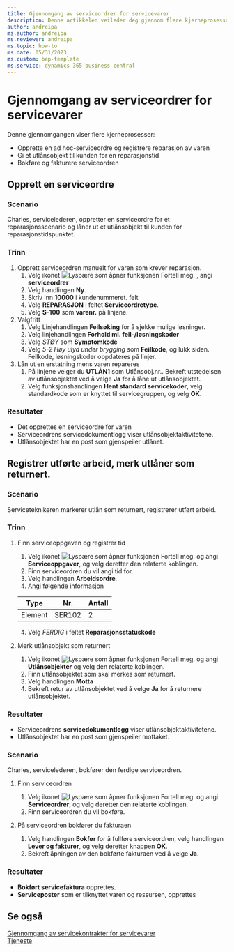 ```yaml
---
title: Gjennomgang av serviceordrer for servicevarer
description: Denne artikkelen veileder deg gjennom flere kjerneprosesser som involverer serviceordrer og varer.
author: andreipa
ms.author: andreipa
ms.reviewer: andreipa
ms.topic: how-to
ms.date: 05/31/2023
ms.custom: bap-template
ms.service: dynamics-365-business-central
---
```


# Gjennomgang av serviceordrer for servicevarer

Denne gjennomgangen viser flere kjerneprosesser:

- Opprette en ad hoc-serviceordre og registrere reparasjon av varen
- Gi et utlånsobjekt til kunden for en reparasjonstid
- Bokføre og fakturere serviceordren
    
## Opprett en serviceordre

### Scenario  

Charles, servicelederen, oppretter en serviceordre for et reparasjonsscenario og låner ut et utlånsobjekt til kunden for reparasjonstidspunktet.

### Trinn

1. Opprett serviceordren manuelt for varen som krever reparasjon.
   1. Velg ikonet ![Lyspære som åpner funksjonen Fortell meg.](../../media/ui-search/search_small.png "Fortell hva du vil gjøre") , angi **serviceordrer**
   2. Velg handlingen **Ny**.
   3. Skriv inn **10000** i kundenummeret. felt
   4. Velg **REPARASJON** i feltet **Serviceordretype**.
   5. Velg **S-100** som **varenr.** på linjene.
2. Valgfritt
   1. Velg Linjehandlingen **Feilsøking** for å sjekke mulige løsninger.
   2. Velg linjehandlingen **Forhold ml. feil-/løsningskoder**
   3. Velg *STØY* som **Symptomkode**
   4. Velg *5-2 Høy ulyd under brygging* som **Feilkode**, og lukk siden. Feilkode, løsningskoder oppdateres på linjer.
3. Lån ut en erstatning mens varen repareres
   1. På linjene velger du **UTLÅN1** som Utlånsobj.nr.. Bekreft utstedelsen av utlånsobjektet ved å velge **Ja** for å låne ut utlånsobjektet. 
   2. Velg funksjonshandlingen **Hent standard servicekoder**, velg standardkode som er knyttet til servicegruppen, og velg **OK**.
   
### Resultater

- Det opprettes en serviceordre for varen
- Serviceordrens servicedokumentlogg viser utlånsobjektaktivitetene.
- Utlånsobjektet har en post som gjenspeiler utlånet.
   

## Registrer utførte arbeid, merk utlåner som returnert.

### Scenario  

Serviceteknikeren markerer utlån som returnert, registrerer utført arbeid.

### Trinn

1. Finn serviceoppgaven og registrer tid 
   1. Velg ikonet ![Lyspære som åpner funksjonen Fortell meg.](../../media/ui-search/search_small.png "Fortell hva du vil gjøre") og angi **Serviceoppgaver**, og velg deretter den relaterte koblingen.
   2. Finn serviceordren du vil angi tid for.
   3. Velg handlingen **Arbeidsordre**.
   4. Angi følgende informasjon

    |Type|Nr.|Antall|
    |----|---|--------|  
    |Element|SER102|2|

   4. Velg *FERDIG* i feltet **Reparasjonsstatuskode**
    
2. Merk utlånsobjekt som returnert
   1. Velg ikonet ![Lyspære som åpner funksjonen Fortell meg.](../../media/ui-search/search_small.png "Fortell hva du vil gjøre") og angi **Utlånsobjekter** og velg den relaterte koblingen.
   2. Finn utlånsobjektet som skal merkes som returnert.
   3. Velg handlingen **Motta** 
   4. Bekreft retur av utlånsobjektet ved å velge **Ja** for å returnere utlånsobjektet.
      
### Resultater

- Serviceordrens **servicedokumentlogg** viser utlånsobjektaktivitetene.
- Utlånsobjektet har en post som gjenspeiler mottaket.


### Scenario  

Charles, servicelederen, bokfører den ferdige serviceordren.

1. Finn serviceordren 
   1. Velg ikonet ![Lyspære som åpner funksjonen Fortell meg.](../../media/ui-search/search_small.png "Fortell hva du vil gjøre") og angi **Serviceordrer**, og velg deretter den relaterte koblingen.
   2. Finn serviceordren du vil bokføre.

2. På serviceordren bokfører du fakturaen
   1. Velg handlingen **Bokfør** for å fullføre serviceordren, velg handlingen **Lever og fakturer**, og velg deretter knappen **OK**.
   2. Bekreft åpningen av den bokførte fakturaen ved å velge **Ja**. 
### Resultater

- **Bokført servicefaktura** opprettes.
- **Serviceposter** som er tilknyttet varen og ressursen, opprettes

## Se også
[Gjennomgang av servicekontrakter for servicevarer](service-contract-flow.md)  
[Tjeneste](../../service-service.md)
